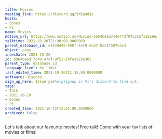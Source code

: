 ```yaml
---
title: Movies
meeting_link: https://discord.gg/9Kbq4djs
hosts:
- Bones
- Pi
name: Movies
notion_url: https://www.notion.so/Movies-b964bead7c4047df9f531bfa1929e303
talktime: 2021-10-20T21:00:00.0000000
parent_database_id: e9339446-880f-4ef0-8ad7-8ad1f507dded
object: page
indexDate: 2021-10-20
id: b964bead-7c40-47df-9f53-1bfa1929e303
parent_type: database_id
language_level: No limit
last_edited_time: 2021-10-16T21:18:00.0000000
software: Discord
sign_up_here: Issue pi#helpsignup in Pi's discord to find out.
tags:
- Talk
- 2021-10-20
- Bones
- Pi
created_time: 2021-10-15T12:55:00.0000000
archived: false
---
```


Let's talk about our favourite movies!
Free talk! Come with your fav lists of movies or films!


